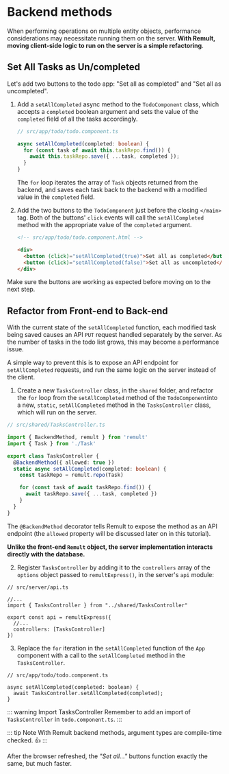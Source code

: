 # Backend methods

When performing operations on multiple entity objects, performance considerations may necessitate running them on the server. **With Remult, moving client-side logic to run on the server is a simple refactoring**.

## Set All Tasks as Un/completed

Let's add two buttons to the todo app: "Set all as completed" and "Set all as uncompleted".

1. Add a `setAllCompleted` async method to the `TodoComponent` class, which accepts a `completed` boolean argument and sets the value of the `completed` field of all the tasks accordingly.

   ```ts
   // src/app/todo/todo.component.ts

   async setAllCompleted(completed: boolean) {
     for (const task of await this.taskRepo.find()) {
       await this.taskRepo.save({ ...task, completed });
     }
   }
   ```

   The `for` loop iterates the array of `Task` objects returned from the backend, and saves each task back to the backend with a modified value in the `completed` field.

2. Add the two buttons to the `TodoComponent` just before the closing `</main>` tag. Both of the buttons' `click` events will call the `setAllCompleted` method with the appropriate value of the `completed` argument.

   ```html
   <!-- src/app/todo/todo.component.html -->

   <div>
     <button (click)="setAllCompleted(true)">Set all as completed</button>
     <button (click)="setAllCompleted(false)">Set all as uncompleted</button>
   </div>
   ```

Make sure the buttons are working as expected before moving on to the next step.

## Refactor from Front-end to Back-end

With the current state of the `setAllCompleted` function, each modified task being saved causes an API `PUT` request handled separately by the server. As the number of tasks in the todo list grows, this may become a performance issue.

A simple way to prevent this is to expose an API endpoint for `setAllCompleted` requests, and run the same logic on the server instead of the client.

1. Create a new `TasksController` class, in the `shared` folder, and refactor the `for` loop from the `setAllCompleted` method of the `TodoComponent`into a new, `static`, `setAllCompleted` method in the `TasksController` class, which will run on the server.

```ts
// src/shared/TasksController.ts

import { BackendMethod, remult } from 'remult'
import { Task } from './Task'

export class TasksController {
  @BackendMethod({ allowed: true })
  static async setAllCompleted(completed: boolean) {
    const taskRepo = remult.repo(Task)

    for (const task of await taskRepo.find()) {
      await taskRepo.save({ ...task, completed })
    }
  }
}
```

The `@BackendMethod` decorator tells Remult to expose the method as an API endpoint (the `allowed` property will be discussed later on in this tutorial).

**Unlike the front-end `Remult` object, the server implementation interacts directly with the database.**

2. Register `TasksController` by adding it to the `controllers` array of the `options` object passed to `remultExpress()`, in the server's `api` module:

```ts{4,8}
// src/server/api.ts

//...
import { TasksController } from "../shared/TasksController"

export const api = remultExpress({
  //...
  controllers: [TasksController]
})
```

3. Replace the `for` iteration in the `setAllCompleted` function of the `App` component with a call to the `setAllCompleted` method in the `TasksController`.

```ts{4}
// src/app/todo/todo.component.ts

async setAllCompleted(completed: boolean) {
  await TasksController.setAllCompleted(completed);
}
```

::: warning Import TasksController
Remember to add an import of `TasksController` in `todo.component.ts`.
:::

::: tip Note
With Remult backend methods, argument types are compile-time checked. :thumbsup:
:::

After the browser refreshed, the _"Set all..."_ buttons function exactly the same, but much faster.
